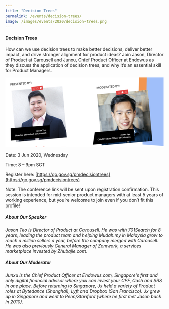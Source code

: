 ```yaml
---
title: "Decision Trees"
permalink: /events/decision-trees/
image: /images/events/2020/decision-trees.png
---
```


#### Decision Trees
 
How can we use decision trees to make better decisions, deliver better impact, and drive stronger alignment for product ideas? 
Join Jason, Director of Product at Carousell and Junxu, Chief Product Officer at Endowus as they discuss the application of decision trees, and why it’s an essential skill for Product Managers.

![Image](/images/events/2020/Decision_Trees.png)

Date: 3 Jun 2020, Wednesday

Time: 8 – 9pm SGT  

Register here: [https://go.gov.sg/pmdecisiontrees](https://go.gov.sg/pmdecisiontrees)  

Note: The conference link will be sent upon registration confirmation. This session is intended for mid-senior product managers with at least 5 years of working experience, but you’re welcome to join even if you don’t fit this profile!

##### About Our Speaker

_Jason Teo is Director of Product at Carousell. He was with 701Search for 8 years, leading the product team and helping Mudah.my in Malaysia grow to reach a million sellers a year, before the company merged with Carousell. He was also previously General Manager of Zomwork, a services marketplace invested by Zhubajie.com._

##### About Our Moderator

_Junxu is the Chief Product Officer at Endowus.com, Singapore's first and only digital financial advisor where you can invest your CPF, Cash and SRS in one place. Before returning to Singapore, Jx held a variety of Product roles at Bytedance (Shanghai), Lyft and Dropbox (San Francisco). Jx grew up in Singapore and went to Penn/Stanford (where he first met Jason back in 2010)._ 
